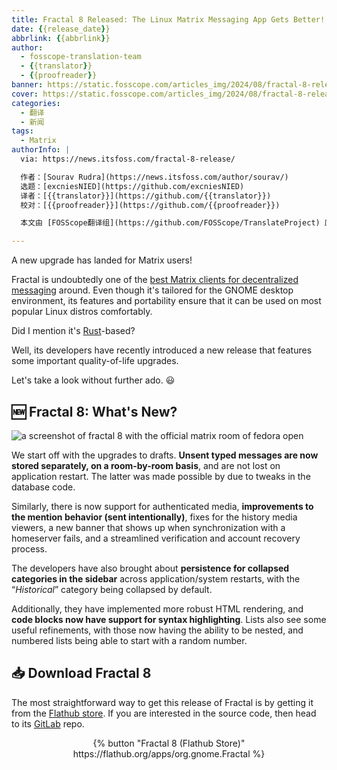 ```yaml
---
title: Fractal 8 Released: The Linux Matrix Messaging App Gets Better!
date: {{release_date}}
abbrlink: {{abbrlink}}
author:
  - fosscope-translation-team
  - {{translator}}
  - {{proofreader}}
banner: https://static.fosscope.com/articles_img/2024/08/fractal-8-released-the-linux-matrix-messaging-app-gets-better/fractal-8-release.png
cover: https://static.fosscope.com/articles_img/2024/08/fractal-8-released-the-linux-matrix-messaging-app-gets-better/fractal-8-release.png
categories:
  - 翻译
  - 新闻
tags: 
  - Matrix
authorInfo: |
  via: https://news.itsfoss.com/fractal-8-release/

  作者：[Sourav Rudra](https://news.itsfoss.com/author/sourav/)
  选题：[excniesNIED](https://github.com/excniesNIED)
  译者：[{{translator}}](https://github.com/{{translator}})
  校对：[{{proofreader}}](https://github.com/{{proofreader}})

  本文由 [FOSScope翻译组](https://github.com/FOSScope/TranslateProject) 原创编译，[开源观察](https://fosscope.com/) 荣誉推出

---
```


A new upgrade has landed for Matrix users!

<!-- more -->

Fractal is undoubtedly one of the [best Matrix clients for decentralized messaging](https://itsfoss.com/best-matrix-clients/) around. Even though it's tailored for the GNOME desktop environment, its features and portability ensure that it can be used on most popular Linux distros comfortably.

Did I mention it's [Rust](https://itsfoss.com/tag/rust-basics/)-based?

Well, its developers have recently introduced a new release that features some important quality-of-life upgrades.

Let's take a look without further ado. 😃

## 🆕 Fractal 8: What's New?

![a screenshot of fractal 8 with the official matrix room of fedora open](https://static.fosscope.com/articles_img/2024/08/fractal-8-released-the-linux-matrix-messaging-app-gets-better/Fractal_8-1.png)

We start off with the upgrades to drafts. **Unsent typed messages are now stored separately, on a room-by-room basis**, and are not lost on application restart. The latter was made possible by due to tweaks in the database code.

Similarly, there is now support for authenticated media, **improvements to the mention behavior (sent intentionally)**, fixes for the history media viewers, a new banner that shows up when synchronization with a homeserver fails, and a streamlined verification and account recovery process.

The developers have also brought about **persistence for collapsed categories in the sidebar** across application/system restarts, with the “*Historical*” category being collapsed by default.

Additionally, they have implemented more robust HTML rendering, and **code blocks now have support for syntax highlighting**. Lists also see some useful refinements, with those now having the ability to be nested, and numbered lists being able to start with a random number.

## 📥 Download Fractal 8

The most straightforward way to get this release of Fractal is by getting it from the [Flathub store](https://flathub.org/apps/org.gnome.Fractal). If you are interested in the source code, then head to its [GitLab](https://gitlab.gnome.org/World/fractal) repo.

<center>{% button "Fractal 8 (Flathub Store)" https://flathub.org/apps/org.gnome.Fractal %}</center>
